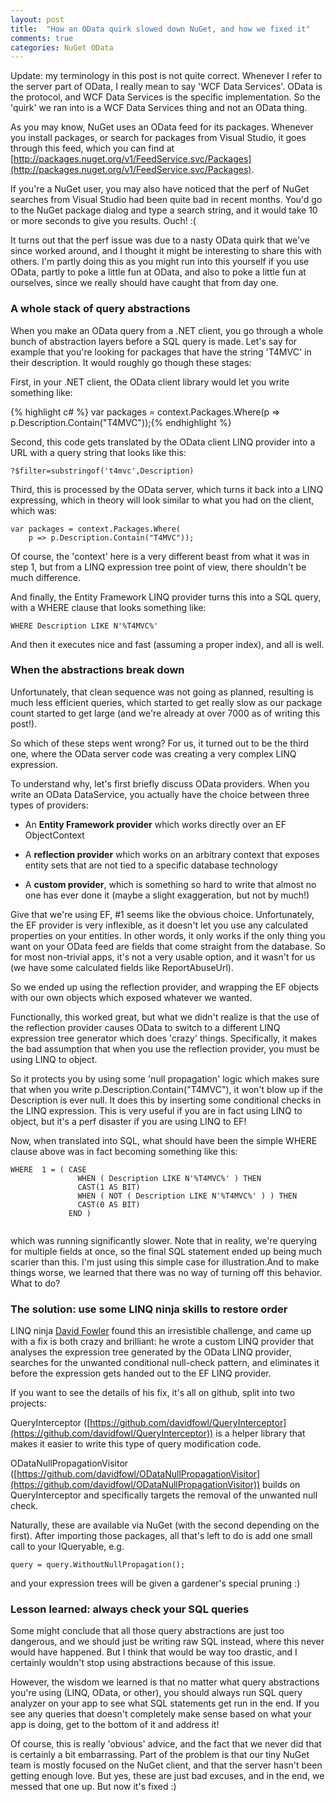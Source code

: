 ```yaml
---
layout: post
title:  "How an OData quirk slowed down NuGet, and how we fixed it"
comments: true
categories: NuGet OData
---
```



Update: my terminology in this post is not quite correct. Whenever I refer to the server part of OData, I really mean to say 'WCF Data Services'. OData is the protocol, and WCF Data Services is the specific implementation. So the 'quirk' we ran into is a WCF Data Services thing and not an OData thing.

As you may know, NuGet uses an OData feed for its packages. Whenever you install packages, or search for packages from Visual Studio, it goes through this feed, which you can find at [http://packages.nuget.org/v1/FeedService.svc/Packages](http://packages.nuget.org/v1/FeedService.svc/Packages).

If you're a NuGet user, you may also have noticed that the perf of NuGet searches from Visual Studio had been quite bad in recent months. You'd go to the NuGet package dialog and type a search string, and it would take 10 or more seconds to give you results. Ouch! :(

It turns out that the perf issue was due to a nasty OData quirk that we've since worked around, and I thought it might be interesting to share this with others. I'm partly doing this as you might run into this yourself if you use OData, partly to poke a little fun at OData, and also to poke a little fun at ourselves, since we really should have caught that from day one.

### A whole stack of query abstractions

When you make an OData query from a .NET client, you go through a whole bunch of abstraction layers before a SQL query is made. Let's say for example that you're looking for packages that have the string 'T4MVC' in their description. It would roughly go though these stages:

First, in your .NET client, the OData client library would let you write something like:

{% highlight c# %}
var packages = context.Packages.Where(p => p.Description.Contain("T4MVC"));{% endhighlight %}

Second, this code gets translated by the OData client LINQ provider into a URL with a query string that looks like this:

```
?$filter=substringof('t4mvc',Description)

```

Third, this is processed by the OData server, which turns it back into a LINQ expressing, which in theory will look similar to what you had on the client, which was:

```
var packages = context.Packages.Where(
    p => p.Description.Contain("T4MVC"));
```

Of course, the 'context' here is a very different beast from what it was in step 1, but from a LINQ expression tree point of view, there shouldn't be much difference.

And finally, the Entity Framework LINQ provider turns this into a SQL query, with a WHERE clause that looks something like:

```
WHERE Description LIKE N'%T4MVC%'
```

And then it executes nice and fast (assuming a proper index), and all is well.

### When the abstractions break down

Unfortunately, that clean sequence was not going as planned, resulting is much less efficient queries, which started to get really slow as our package count started to get large (and we're already at over 7000 as of writing this post!).

So which of these steps went wrong? For us, it turned out to be the third one, where the OData server code was creating a very complex LINQ expression.

To understand why, let's first briefly discuss OData providers. When you write an OData DataService<T>, you actually have the choice between three types of providers:
- An **Entity Framework provider** which works directly over an EF ObjectContext 

- A **reflection provider** which works on an arbitrary context that exposes entity sets that are not tied to a specific database technology 

- A **custom provider**, which is something so hard to write that almost no one has ever done it (maybe a slight exaggeration, but not by much!)



Give that we're using EF, #1 seems like the obvious choice. Unfortunately, the EF provider is very inflexible, as it doesn't let you use any calculated properties on your entities. In other words, it only works if the only thing you want on your OData feed are fields that come straight from the database. So for most non-trivial apps, it's not a very usable option, and it wasn't for us (we have some calculated fields like ReportAbuseUrl).

So we ended up using the reflection provider, and wrapping the EF objects with our own objects which exposed whatever we wanted.

Functionally, this worked great, but what we didn't realize is that the use of the reflection provider causes OData to switch to a different LINQ expression tree generator which does 'crazy' things. Specifically, it makes the bad assumption that when you use the reflection provider, you must be using LINQ to object.

So it protects you by using some 'null propagation' logic which makes sure that when you write p.Description.Contain("T4MVC"), it won't blow up if the Description is ever null. It does this by inserting some conditional checks in the LINQ expression. This is very useful if you are in fact using LINQ to object, but it's a perf disaster if you are using LINQ to EF!

Now, when translated into SQL, what should have been the simple WHERE clause above was in fact becoming something like this:

```
WHERE  1 = ( CASE 
               WHEN ( Description LIKE N'%T4MVC%' ) THEN 
               CAST(1 AS BIT) 
               WHEN ( NOT ( Description LIKE N'%T4MVC%' ) ) THEN 
               CAST(0 AS BIT) 
             END ) 


```
which was running significantly slower. Note that in reality, we're querying for multiple fields at once, so the final SQL statement ended up being much scarier than this. I'm just using this simple case for illustration.And to make things worse, we learned that there was no way of turning off this behavior. What to do?
### 

### The solution: use some LINQ ninja skills to restore order

LINQ ninja [David Fowler](http://twitter.com/#!/davidfowl) found this an irresistible challenge, and came up with a fix is both crazy and brilliant: he wrote a custom LINQ provider that analyses the expression tree generated by the OData LINQ provider, searches for the unwanted conditional null-check pattern, and eliminates it before the expression gets handed out to the EF LINQ provider.

If you want to see the details of his fix, it's all on github, split into two projects:

QueryInterceptor ([https://github.com/davidfowl/QueryInterceptor](https://github.com/davidfowl/QueryInterceptor)) is a helper library that makes it easier to write this type of query modification code.

ODataNullPropagationVisitor ([https://github.com/davidfowl/ODataNullPropagationVisitor](https://github.com/davidfowl/ODataNullPropagationVisitor)) builds on QueryInterceptor and specifically targets the removal of the unwanted null check.

Naturally, these are available via NuGet (with the second depending on the first). After importing those packages, all that's left to do is add one small call to your IQueryable<T>, e.g.

```
query = query.WithoutNullPropagation();
```

and your expression trees will be given a gardener's special pruning :)

### Lesson learned: always check your SQL queries

Some might conclude that all those query abstractions are just too dangerous, and we should just be writing raw SQL instead, where this never would have happened. But I think that would be way too drastic, and I certainly wouldn't stop using abstractions because of this issue.

However, the wisdom we learned is that no matter what query abstractions you're using (LINQ, OData, or other), you should always run SQL query analyzer on your app to see what SQL statements get run in the end. If you see any queries that doesn't completely make sense based on what your app is doing, get to the bottom of it and address it!

Of course, this is really 'obvious' advice, and the fact that we never did that is certainly a bit embarrassing. Part of the problem is that our tiny NuGet team is mostly focused on the NuGet client, and that the server hasn't been getting enough love. But yes, these are just bad excuses, and in the end, we messed that one up. But now it's fixed :)

